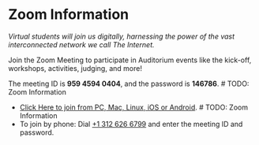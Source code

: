 # Zoom Information
_Virtual students will join us digitally, harnessing the power of the vast interconnected network we call The Internet._

Join the Zoom Meeting to participate in Auditorium events like the kick-off, workshops, activities, judging, and more!

The meeting ID is **959 4594 0404**, and the password is **146786**. # TODO: Zoom Information

- [Click Here to join from PC, Mac, Linux, iOS or Android](https://hyland.zoom.us/j/95945940404?pwd=dzgvZkJTQnc4c2VJTjI1NldSeHFBZz09). # TODO: Zoom Information
- To join by phone: Dial [+1 312 626 6799](tel:+13126266799) and enter the meeting ID and password.
